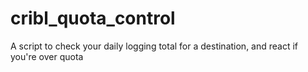 # cribl_quota_control
A script to check your daily logging total for a destination, and react if you're over quota
